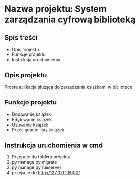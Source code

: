# Nazwa projektu: System zarządzania cyfrową biblioteką

## Spis treści 
- Opis projektu
- Funkcje projektu
- Instrukcja uruchomienia

## Opis projektu
Prosta aplikacja służąca do zarządzania książkami w bibliotece

## Funkcje projektu
- Dodawanie książek
- Edytowanie książek
- Usuwanie książek
- Przeglądanie listy książek

## Instrukcja uruchomienia w cmd
1. Przejscie do folderu projektu
2. py manage.py migrate
3. py manage.py runserver
4. przejście do http://127.0.0.1:8000/
